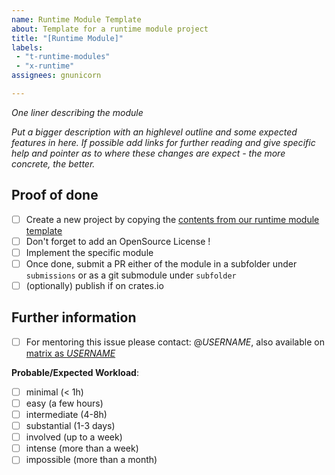 ```yaml
---
name: Runtime Module Template
about: Template for a runtime module project
title: "[Runtime Module]"
labels: 
 - "t-runtime-modules"
 - "x-runtime"
assignees: gnunicorn

---
```


_One liner describing the module_

_Put a bigger description with an highlevel outline and some expected features in here. If possible add links for further reading and give specific help and pointer as to where these changes are expect - the more concrete, the better._

## Proof of done

 - [ ] Create a new project by copying the [contents from our runtime module template](https://github.com/shawntabrizi/substrate-package/tree/master/substrate-module-template)
 - [ ] Don't forget to add an OpenSource License !
 - [ ] Implement the specific module
 - [ ] Once done, submit a PR either of the module in a subfolder under `submissions` or as a git submodule under `subfolder`
 - [ ] (optionally) publish if on crates.io

## Further information 
 - [ ] For mentoring this issue please contact: @_USERNAME_, also available on [matrix as _USERNAME_]()

**Probable/Expected Workload**:
 - [ ] minimal (< 1h)
 - [ ] easy (a few hours)
 - [ ] intermediate (4-8h)
 - [ ] substantial (1-3 days)
 - [ ] involved (up to a week)
 - [ ] intense (more than a week)
 - [ ] impossible (more than a month)
